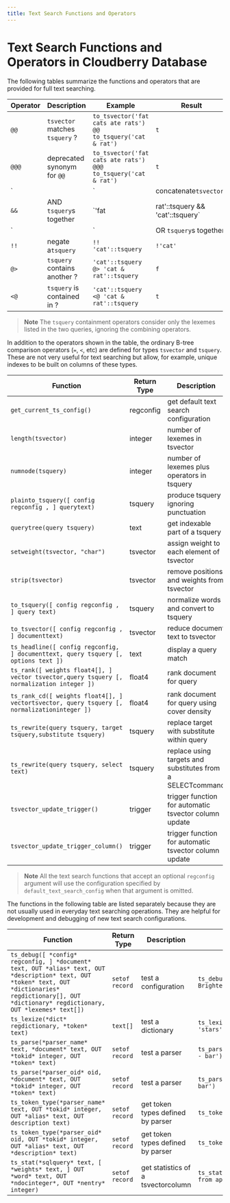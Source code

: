 ```yaml
---
title: Text Search Functions and Operators
---
```


# Text Search Functions and Operators in Cloudberry Database

The following tables summarize the functions and operators that are provided for full text searching.

|Operator|Description|Example|Result|
|--------|-----------|-------|------|
|`@@`|`tsvector` matches `tsquery` ?|`to_tsvector('fat cats ate rats') @@ to_tsquery('cat & rat')`|`t`|
|`@@@`|deprecated synonym for `@@`|`to_tsvector('fat cats ate rats') @@@ to_tsquery('cat & rat')`|`t`|
|`||`|concatenate`tsvector`s|`'a:1 b:2'::tsvector || 'c:1 d:2 b:3'::tsvector`|`'a':1 'b':2,5 'c':3 'd':4`|
|`&&`|AND `tsquery`s together|`'fat | rat'::tsquery && 'cat'::tsquery`|`( 'fat' | 'rat' ) & 'cat'`|
|`||`|OR `tsquery`s together|`'fat | rat'::tsquery || 'cat'::tsquery`|`( 'fat' | 'rat' ) | 'cat'`|
|`!!`|negate a`tsquery`|`!! 'cat'::tsquery`|`!'cat'`|
|`@>`|`tsquery` contains another ?|`'cat'::tsquery @> 'cat & rat'::tsquery`|`f`|
|`<@`|`tsquery` is contained in ?|`'cat'::tsquery <@ 'cat & rat'::tsquery`|`t`|

> **Note** The `tsquery` containment operators consider only the lexemes listed in the two queries, ignoring the combining operators.

In addition to the operators shown in the table, the ordinary B-tree comparison operators (`=`, `<`, etc) are defined for types `tsvector` and `tsquery`. These are not very useful for text searching but allow, for example, unique indexes to be built on columns of these types.

|Function|Return Type|Description|Example|Result|
|--------|-----------|-----------|-------|------|
|`get_current_ts_config()`|regconfig|get default text search configuration|get_current_ts_config()|english|
|`length(tsvector)`|integer|number of lexemes in tsvector|length('fat:2,4 cat:3 rat:5A'::tsvector)|3|
|`numnode(tsquery)`|integer|number of lexemes plus operators in tsquery|numnode('(fat & rat) \| cat'::tsquery)|5|
|`plainto_tsquery([ config regconfig , ] querytext)`|tsquery|produce tsquery ignoring punctuation|plainto_tsquery('english', 'The Fat Rats')|'fat' & 'rat'|
|`querytree(query tsquery)`|text|get indexable part of a tsquery|querytree('foo & ! bar'::tsquery)|'foo'|
|`setweight(tsvector, "char")`|tsvector|assign weight to each element of tsvector|setweight('fat:2,4 cat:3 rat:5B'::tsvector, 'A')|'cat':3A 'fat':2A,4A 'rat':5A|
|`strip(tsvector)`|tsvector|remove positions and weights from tsvector|strip('fat:2,4 cat:3 rat:5A'::tsvector)|'cat' 'fat' 'rat'|
|`to_tsquery([ config regconfig , ] query text)`|tsquery|normalize words and convert to tsquery|to_tsquery('english', 'The & Fat & Rats')|'fat' & 'rat'|
|`to_tsvector([ config regconfig , ] documenttext)`|tsvector|reduce document text to tsvector|to_tsvector('english', 'The Fat Rats')|'fat':2 'rat':3|
|`ts_headline([ config regconfig, ] documenttext, query tsquery [, options text ])`|text|display a query match|ts_headline('x y z', 'z'::tsquery)|x y <b>z</b>|
|`ts_rank([ weights float4[], ] vector tsvector,query tsquery [, normalization integer ])`|float4|rank document for query|ts_rank(textsearch, query)|0.818|
|`ts_rank_cd([ weights float4[], ] vectortsvector, query tsquery [, normalizationinteger ])`|float4|rank document for query using cover density|ts_rank_cd('{0.1, 0.2, 0.4, 1.0}', textsearch, query)|2.01317|
|`ts_rewrite(query tsquery, target tsquery,substitute tsquery)`|tsquery|replace target with substitute within query|ts_rewrite('a & b'::tsquery, 'a'::tsquery, 'foo|bar'::tsquery)|'b' & ( 'foo' \| 'bar' )|
|`ts_rewrite(query tsquery, select text)`|tsquery|replace using targets and substitutes from a SELECTcommand|SELECT ts_rewrite('a & b'::tsquery, 'SELECT t,s FROM aliases')|'b' & ( 'foo' \| 'bar' )|
|`tsvector_update_trigger()`|trigger|trigger function for automatic tsvector column update|CREATE TRIGGER ... tsvector_update_trigger(tsvcol, 'pg_catalog.swedish', title, body)| |
|`tsvector_update_trigger_column()`|trigger|trigger function for automatic tsvector column update|CREATE TRIGGER ... tsvector_update_trigger_column(tsvcol, configcol, title, body)| |

> **Note** All the text search functions that accept an optional `regconfig` argument will use the configuration specified by `default_text_search_config` when that argument is omitted.

The functions in the following table are listed separately because they are not usually used in everyday text searching operations. They are helpful for development and debugging of new text search configurations.

|Function|Return Type|Description|Example|Result|
|--------|-----------|-----------|-------|------|
|`ts_debug([ *config* regconfig, ] *document* text, OUT *alias* text, OUT *description* text, OUT *token* text, OUT *dictionaries* regdictionary[], OUT *dictionary* regdictionary, OUT *lexemes* text[])`|`setof record`|test a configuration|`ts_debug('english', 'The Brightest supernovaes')`|`(asciiword,"Word, all ASCII",The,{english_stem},english_stem,{}) ...`|
|`ts_lexize(*dict* regdictionary, *token* text)`|`text[]`|test a dictionary|`ts_lexize('english_stem', 'stars')`|`{star}`|
|`ts_parse(*parser_name* text, *document* text, OUT *tokid* integer, OUT *token* text)`|`setof record`|test a parser|`ts_parse('default', 'foo - bar')`|``(1,foo) ...``|
|`ts_parse(*parser_oid* oid, *document* text, OUT *tokid* integer, OUT *token* text)`|`setof record`|test a parser|`ts_parse(3722, 'foo - bar')`|`(1,foo) ...`|
|`ts_token_type(*parser_name* text, OUT *tokid* integer, OUT *alias* text, OUT description text)`|`setof record`|get token types defined by parser|`ts_token_type('default')`|`(1,asciiword,"Word, all ASCII") ...`|
|`ts_token_type(*parser_oid* oid, OUT *tokid* integer, OUT *alias* text, OUT *description* text)`|`setof record`|get token types defined by parser|`ts_token_type(3722)`|`(1,asciiword,"Word, all ASCII") ...`|
|`ts_stat(*sqlquery* text, [ *weights* text, ] OUT *word* text, OUT *ndocinteger*, OUT *nentry* integer)`|`setof record`|get statistics of a tsvectorcolumn|`ts_stat('SELECT vector from apod')`|`(foo,10,15) ...`|
